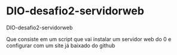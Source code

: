 # DIO-desafio2-servidorweb
DIO-desafio2-servidorweb

Que consiste em um script que vai instalar um servidor web do 0 e configurar com um site já baixado do github

